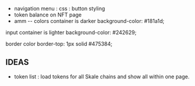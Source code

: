- navigation menu : css : button styling
- token balance on NFT page
- amm
  -- colors
  container is darker
  background-color: #181a1d;

input container is lighter
background-color: #242629;

border color
border-top: 1px solid #475384;

## IDEAS 

- token list : load tokens for all Skale chains and show all within one page. 

